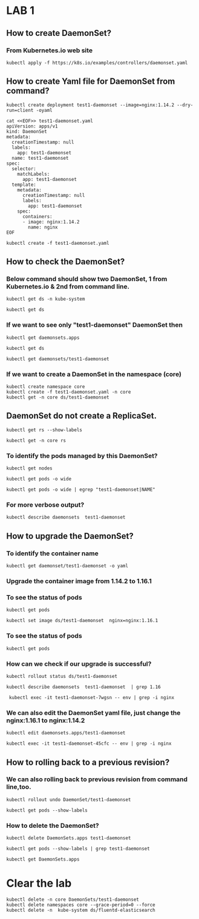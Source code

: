 
# LAB 1
## How to create DaemonSet?
### From Kubernetes.io web site
```
kubectl apply -f https://k8s.io/examples/controllers/daemonset.yaml
```


## How to create Yaml file for DaemonSet from command?
```
kubectl create deployment test1-daemonset --image=nginx:1.14.2 --dry-run=client -oyaml
```

```
cat <<EOF>> test1-daemonset.yaml
apiVersion: apps/v1
kind: DaemonSet
metadata:
  creationTimestamp: null
  labels:
    app: test1-daemonset
  name: test1-daemonset
spec:
  selector:
    matchLabels:
      app: test1-daemonset
  template:
    metadata:
      creationTimestamp: null
      labels:
        app: test1-daemonset
    spec:
      containers:
      - image: nginx:1.14.2
        name: nginx
EOF

```

```
kubectl create -f test1-daemonset.yaml
```

## How to check the DaemonSet?
### Below command should show two DaemonSet, 1 from Kubernetes.io & 2nd from command line.
```
kubectl get ds -n kube-system
```
```
kubectl get ds
```
### If we want to see only "test1-daemonset" DaemonSet then
```
kubectl get daemonsets.apps 
```
```
kubectl get ds 
```
```
kubectl get daemonsets/test1-daemonset 
```



### If we want to create a DaemonSet in the namespace (core)

```
kubectl create namespace core
kubectl create -f test1-daemonset.yaml -n core
kubectl get -n core ds/test1-daemonset
```

## DaemonSet do not create a ReplicaSet.

```
kubectl get rs --show-labels
```

```
kubectl get -n core rs
```


### To identify the pods managed by this DaemonSet?

```
kubectl get nodes
```

```
kubectl get pods -o wide 
```

```
kubectl get pods -o wide | egrep "test1-daemonset|NAME"
```


### For more verbose output?
```
kubectl describe daemonsets  test1-daemonset 
```


## How to upgrade the DaemonSet?

### To identify the container name
```
kubectl get daemonset/test1-daemonset -o yaml
```

### Upgrade the container image from 1.14.2 to 1.16.1
### To see the status of pods
```
kubectl get pods
```
```
kubectl set image ds/test1-daemonset  nginx=nginx:1.16.1
```

### To see the status of pods
```
kubectl get pods
```

### How can we check if our upgrade is successful?
```
kubectl rollout status ds/test1-daemonset
```

```
kubectl describe daemonsets  test1-daemonset  | grep 1.16
```


```
 kubectl exec -it test1-daemonset-7wgsn -- env | grep -i nginx
```


### We can also edit the DaemonSet yaml file, just change the nginx:1.16.1 to nginx:1.14.2
```
kubectl edit daemonsets.apps/test1-daemonset
```



```
kubectl exec -it test1-daemonset-45cfc -- env | grep -i nginx
```

## How to rolling  back to a previous revision?

### We can also rolling back to previous revision from command line,too. 


```
kubectl rollout undo DaemonSet/test1-daemonset 
```

```
kubectl get pods --show-labels
```


### How to delete the DaemonSet?
```
kubectl delete DaemonSets.apps test1-daemonset
```

```
kubectl get pods --show-labels | grep test1-daemonset
```

```
kubectl get DaemonSets.apps
```



# Clear the lab 

```
kubectl delete -n core DaemonSets/test1-daemonset
kubectl delete namespaces core --grace-period=0 --force
kubectl delete -n  kube-system ds/fluentd-elasticsearch
```


